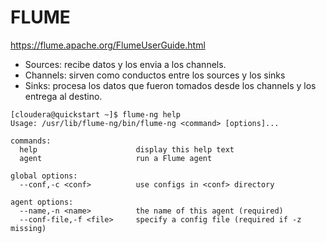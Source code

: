 # FLUME

https://flume.apache.org/FlumeUserGuide.html

* Sources: recibe datos y los envia a los channels.
* Channels: sirven como conductos entre los sources y los sinks
* Sinks: procesa los datos que fueron tomados desde los channels y los entrega al destino.

```Shell
[cloudera@quickstart ~]$ flume-ng help
Usage: /usr/lib/flume-ng/bin/flume-ng <command> [options]...

commands:
  help                      display this help text
  agent                     run a Flume agent

global options:
  --conf,-c <conf>          use configs in <conf> directory

agent options:
  --name,-n <name>          the name of this agent (required)
  --conf-file,-f <file>     specify a config file (required if -z missing)
  
```
